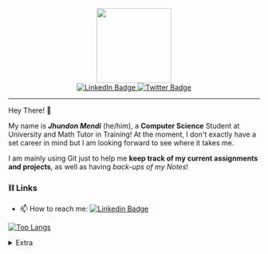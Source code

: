 <div id="header" align="center">
  
  <img src="https://pixeljoint.com/files/icons/full/raven_hop_160.gif" width="150"/>
  <div id="badges">
    <a href="https://www.linkedin.com/in/jmendi2021/">
      <img src="https://img.shields.io/badge/LinkedIn-blue?style=for-the-badge&logo=linkedin&logoColor=white" alt="LinkedIn Badge"/>
    </a>
    <a href="https://twitter.com/JMendi2021">
      <img src="https://img.shields.io/badge/Twitter-blue?style=for-the-badge&logo=twitter&logoColor=white" alt="Twitter Badge"/>
    </a>
  </div>
</div>

---
Hey There! 👋

My name is **_Jhundon Mendi_** (he/him), a **Computer Science** Student at University and Math Tutor in Training! At the moment, I don't exactly have a set career in mind but I am looking forward to see where it takes me.

I am mainly using Git just to help me **keep track of my current assignments and projects**, as well as having _back-ups of my Notes_!
### ⛓️ Links
- 📫 How to reach me: [![Linkedin Badge](https://img.shields.io/badge/-LinkedIn-blue?style=flat&logo=Linkedin&logoColor=white)](https://www.linkedin.com/in/jmendi2021/)
<!--
- 🌐 Website: [![Website Badge](https://img.shields.io/badge/-Website-purple?style=flat&logo=Website&logoColor=white)](WIP)
Not Ready! 🤭
-->
[![Top Langs](https://github-readme-stats.vercel.app/api/top-langs/?username=JMendi2021&theme=dark)](https://github.com/anuraghazra/github-readme-stats)

<details>
<summary>Extra</summary>  
  <h4>Things that I enjoy:</h4>
  <ul>
	  <li>🎮 Video Games</li>
	  <li>📖 Reading</li>
    <li>🎵 Music (No set preference!)</li>
    <li>🤖 Artificial Intelligence/Machine Learning (No set preference!)</li>
    <li>📕 Theory of Computation (No set preference!)</li>
	</ul>

  <h4>Programming Learning:</h4>
  <ul>
	  <li>Tic Tac Toe with Minimax Algorithm</li>
	</ul>
  
  <h4> 📓 Note Taking Application: Obsidian </h4>
</details>
